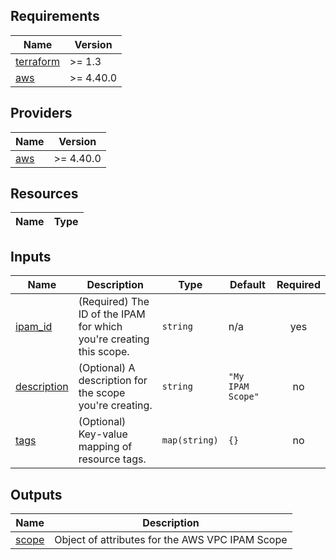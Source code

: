 <!-- BEGIN TFDOCS -->
## Requirements

| Name | Version |
|------|---------|
| <a name="requirement_terraform"></a> [terraform](#requirement\_terraform) | >= 1.3 |
| <a name="requirement_aws"></a> [aws](#requirement\_aws) | >= 4.40.0 |

## Providers

| Name | Version |
|------|---------|
| <a name="provider_aws"></a> [aws](#provider\_aws) | >= 4.40.0 |

## Resources

| Name | Type |
|------|------|

## Inputs

| Name | Description | Type | Default | Required |
|------|-------------|------|---------|:--------:|
| <a name="input_ipam_id"></a> [ipam\_id](#input\_ipam\_id) | (Required) The ID of the IPAM for which you're creating this scope. | `string` | n/a | yes |
| <a name="input_description"></a> [description](#input\_description) | (Optional) A description for the scope you're creating. | `string` | `"My IPAM Scope"` | no |
| <a name="input_tags"></a> [tags](#input\_tags) | (Optional) Key-value mapping of resource tags. | `map(string)` | `{}` | no |

## Outputs

| Name | Description |
|------|-------------|
| <a name="output_scope"></a> [scope](#output\_scope) | Object of attributes for the AWS VPC IPAM Scope |

<!-- END TFDOCS -->
